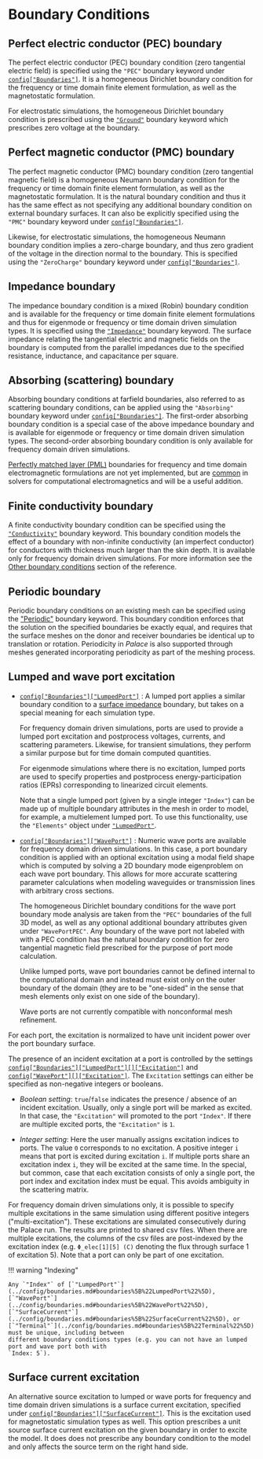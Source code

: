 <!--- Copyright Amazon.com, Inc. or its affiliates. All Rights Reserved. --->
<!--- SPDX-License-Identifier: Apache-2.0 --->
# Boundary Conditions

## Perfect electric conductor (PEC) boundary

The perfect electric conductor (PEC) boundary condition (zero tangential electric field) is
specified using the `"PEC"` boundary keyword under
[`config["Boundaries"]`](../config/boundaries.md#boundaries%5B%22PEC%22%5D). It is a
homogeneous Dirichlet boundary condition for the frequency or time domain finite element
formulation, as well as the magnetostatic formulation.

For electrostatic simulations, the homogeneous Dirichlet boundary condition is prescribed
using the [`"Ground"`](../config/boundaries.md#boundaries%5B%22Ground%22%5D) boundary
keyword which prescribes zero voltage at the boundary.

## Perfect magnetic conductor (PMC) boundary

The perfect magnetic conductor (PMC) boundary condition (zero tangential magnetic field) is
a homogeneous Neumann boundary condition for the frequency or time domain finite element
formulation, as well as the magnetostatic formulation. It is the natural boundary condition
and thus it has the same effect as not specifying any additional boundary condition on
external boundary surfaces. It can also be explicitly specified using the `"PMC"` boundary
keyword under [`config["Boundaries"]`](../config/boundaries.md#boundaries%5B%22PMC%22%5D).

Likewise, for electrostatic simulations, the homogeneous Neumann boundary condition implies
a zero-charge boundary, and thus zero gradient of the voltage in the direction normal to the
boundary. This is specified using the `"ZeroCharge"` boundary keyword under
[`config["Boundaries"]`](../config/boundaries.md#boundaries%5B%22ZeroCharge%22%5D).

## Impedance boundary

The impedance boundary condition is a mixed (Robin) boundary condition and is available for
the frequency or time domain finite element formulations and thus for eigenmode or frequency
or time domain driven simulation types. It is specified using the
[`"Impedance"`](../config/boundaries.md#boundaries%5B%22Impedance%22%5D) boundary keyword.
The surface impedance relating the tangential electric and magnetic fields on the boundary
is computed from the parallel impedances due to the specified resistance, inductance, and
capacitance per square.

## Absorbing (scattering) boundary

Absorbing boundary conditions at farfield boundaries, also referred to as scattering
boundary conditions, can be applied using the `"Absorbing"` boundary keyword under
[`config["Boundaries"]`](../config/boundaries.md#boundaries%5B%22Absorbing%22%5D). The
first-order absorbing boundary condition is a special case of the above impedance boundary
and is available for eigenmode or frequency or time domain driven simulation types. The
second-order absorbing boundary condition is only available for frequency domain driven
simulations.

[Perfectly matched layer (PML)](https://en.wikipedia.org/wiki/Perfectly_matched_layer)
boundaries for frequency and time domain electromagnetic formulations are not yet
implemented, but are
[common](https://www.sciencedirect.com/science/article/abs/pii/S0021999112000344) in solvers
for computational electromagnetics and will be a useful addition.

## Finite conductivity boundary

A finite conductivity boundary condition can be specified using the
[`"Conductivity"`](../config/boundaries.md#boundaries%5B%22Conductivity%22%5D) boundary
keyword. This boundary condition models the effect of a boundary with non-infinite
conductivity (an imperfect conductor) for conductors with thickness much larger than the
skin depth. It is available only for frequency domain driven simulations. For more
information see the
[Other boundary conditions](../reference.md#Other-boundary-conditions) section of the
reference.

## Periodic boundary

Periodic boundary conditions on an existing mesh can be specified using the
["Periodic"](../config/boundaries.md#boundaries%5B%22Periodic%22%5D) boundary keyword. This
boundary condition enforces that the solution on the specified boundaries be exactly equal,
and requires that the surface meshes on the donor and receiver boundaries be identical up to
translation or rotation. Periodicity in *Palace* is also supported through meshes generated
incorporating periodicity as part of the meshing process.

## Lumped and wave port excitation

  - [`config["Boundaries"]["LumpedPort"]`](../config/boundaries.md#boundaries%5B%22LumpedPort%22%5D) :
    A lumped port applies a similar boundary condition to a
    [surface impedance](#Impedance-boundary) boundary, but takes on a special meaning for
    each simulation type.
    
    For frequency domain driven simulations, ports are used to provide a lumped port
    excitation and postprocess voltages, currents, and scattering parameters. Likewise, for
    transient simulations, they perform a similar purpose but for time domain computed
    quantities.
    
    For eigenmode simulations where there is no excitation, lumped ports are used to specify
    properties and postprocess energy-participation ratios (EPRs) corresponding to
    linearized circuit elements.
    
    Note that a single lumped port (given by a single integer `"Index"`) can be made up of
    multiple boundary attributes in the mesh in order to model, for example, a multielement
    lumped port. To use this functionality, use the `"Elements"` object under
    [`"LumpedPort"`](../config/boundaries.md#boundaries%5B%22LumpedPort%22%5D).

  - [`config["Boundaries"]["WavePort"]`](../config/boundaries.md#boundaries%5B%22WavePort%22%5D) :
    Numeric wave ports are available for frequency domain driven simulations. In this case,
    a port boundary condition is applied with an optional excitation using a modal field
    shape which is computed by solving a 2D boundary mode eigenproblem on each wave port
    boundary. This allows for more accurate scattering parameter calculations when modeling
    waveguides or transmission lines with arbitrary cross sections.
    
    The homogeneous Dirichlet boundary conditions for the wave port boundary mode analysis
    are taken from the `"PEC"` boundaries of the full 3D model, as well as any optional
    additional boundary attributes given under `"WavePortPEC"`. Any boundary of the wave
    port not labeled with with a PEC condition has the natural boundary condition for zero
    tangential magnetic field prescribed for the purpose of port mode calculation.
    
    Unlike lumped ports, wave port boundaries cannot be defined internal to the
    computational domain and instead must exist only on the outer boundary of the domain
    (they are to be "one-sided" in the sense that mesh elements only exist on one side of
    the boundary).
    
    Wave ports are not currently compatible with nonconformal mesh refinement.

For each port, the excitation is normalized to have unit incident power over the port boundary
surface.

The presence of an incident excitation at a port is controlled by the settings
[`config["Boundaries"]["LumpedPort"][]["Excitation"]`](../config/boundaries.md#boundaries%5B%22LumpedPort%22%5D)
and [`config["WavePort"][]["Excitation"]`](../config/boundaries.md#boundaries%5B%22WavePort%22%5D).
The `Excitation` settings can either be specified as non-negative integers or booleans.

  - *Boolean setting*: `true`/`false` indicates the presence / absence of an incident excitation.
    Usually, only a single port will be marked as excited. In that case, the `"Excitation"` will promoted to the port `"Index"`. If there are multiple excited ports, the `"Excitation"` is `1`.

  - *Integer setting*: Here the user manually assigns excitation indices to ports. The value `0`
    corresponds to no excitation. A positive integer `i` means that port is excited during
    excitation `i`. If multiple ports share an excitation index `i`, they will be excited at the
    same time. In the special, but common, case that each excitation consists of only a single port,
    the port index and excitation index must be equal. This avoids ambiguity in the scattering
    matrix.

For frequency domain driven simulations only, it is possible to specify multiple excitations in the
same simulation using different positive integers ("multi-excitation"). These excitations are
simulated consecutively during the Palace run. The results are printed to shared csv files. When
there are multiple excitations, the columns of the csv files are post-indexed by the excitation
index (e.g. `Φ_elec[1][5] (C)` denoting the flux through surface 1 of excitation 5). Note that a
port can only be part of one excitation.

!!! warning "Indexing"
    
    Any `"Index"` of [`"LumpedPort"`](../config/boundaries.md#boundaries%5B%22LumpedPort%22%5D),
    [`"WavePort"`](../config/boundaries.md#boundaries%5B%22WavePort%22%5D),
    [`"SurfaceCurrent"`](../config/boundaries.md#boundaries%5B%22SurfaceCurrent%22%5D), or
    [`"Terminal"`](../config/boundaries.md#boundaries%5B%22Terminal%22%5D) must be unique, including between
    different boundary conditions types (e.g. you can not have an lumped port and wave port both with
    `Index: 5`).

## Surface current excitation

An alternative source excitation to lumped or wave ports for frequency and time domain
driven simulations is a surface current excitation, specified under
[`config["Boundaries"]["SurfaceCurrent"]`](../config/boundaries.md#boundaries%5B%22SurfaceCurrent%22%5D).
This is the excitation used for magnetostatic simulation types as well. This option
prescribes a unit source surface current excitation on the given boundary in order to
excite the model. It does does not prescribe any boundary condition to the model and only
affects the source term on the right hand side.
